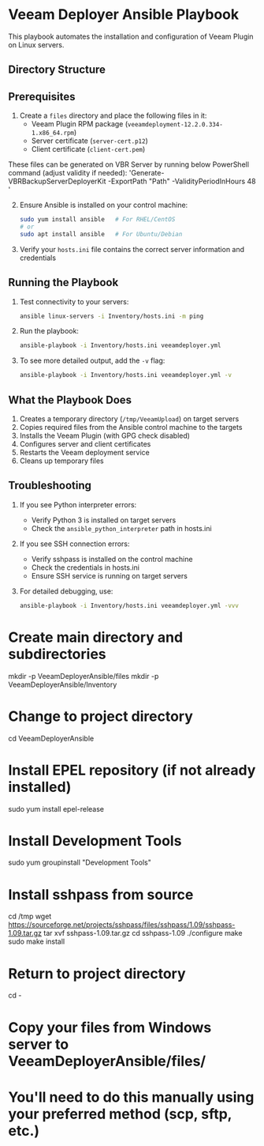 # Veeam Deployer Ansible Playbook

This playbook automates the installation and configuration of Veeam Plugin on Linux servers.

## Directory Structure 

## Prerequisites

1. Create a `files` directory and place the following files in it:
   - Veeam Plugin RPM package (`veeamdeployment-12.2.0.334-1.x86_64.rpm`)
   - Server certificate (`server-cert.p12`)
   - Client certificate (`client-cert.pem`)
  
These files can be generated on VBR Server by running below PowerShell command (adjust validity if needed):
 'Generate-VBRBackupServerDeployerKit -ExportPath "Path" -ValidityPeriodInHours 48 '


2. Ensure Ansible is installed on your control machine:
   ```bash
   sudo yum install ansible   # For RHEL/CentOS
   # or
   sudo apt install ansible   # For Ubuntu/Debian
   ```

3. Verify your `hosts.ini` file contains the correct server information and credentials

## Running the Playbook

1. Test connectivity to your servers:
   ```bash
   ansible linux-servers -i Inventory/hosts.ini -m ping
   ```

2. Run the playbook:
   ```bash
   ansible-playbook -i Inventory/hosts.ini veeamdeployer.yml
   ```

3. To see more detailed output, add the `-v` flag:
   ```bash
   ansible-playbook -i Inventory/hosts.ini veeamdeployer.yml -v
   ```

## What the Playbook Does

1. Creates a temporary directory (`/tmp/VeeamUpload`) on target servers
2. Copies required files from the Ansible control machine to the targets
3. Installs the Veeam Plugin (with GPG check disabled)
4. Configures server and client certificates
5. Restarts the Veeam deployment service
6. Cleans up temporary files

## Troubleshooting

1. If you see Python interpreter errors:
   - Verify Python 3 is installed on target servers
   - Check the `ansible_python_interpreter` path in hosts.ini

2. If you see SSH connection errors:
   - Verify sshpass is installed on the control machine
   - Check the credentials in hosts.ini
   - Ensure SSH service is running on target servers

3. For detailed debugging, use:
   ```bash
   ansible-playbook -i Inventory/hosts.ini veeamdeployer.yml -vvv
   ``` 

# Create main directory and subdirectories
mkdir -p VeeamDeployerAnsible/files
mkdir -p VeeamDeployerAnsible/Inventory

# Change to project directory
cd VeeamDeployerAnsible 

# Install EPEL repository (if not already installed)
sudo yum install epel-release

# Install Development Tools
sudo yum groupinstall "Development Tools"

# Install sshpass from source
cd /tmp
wget https://sourceforge.net/projects/sshpass/files/sshpass/1.09/sshpass-1.09.tar.gz
tar xvf sshpass-1.09.tar.gz
cd sshpass-1.09
./configure
make
sudo make install

# Return to project directory
cd - 

# Copy your files from Windows server to VeeamDeployerAnsible/files/
# You'll need to do this manually using your preferred method (scp, sftp, etc.) 
